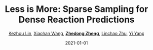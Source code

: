 ---
title: "Less is More: Sparse Sampling for Dense Reaction Predictions"
collection: publications
permalink: /publication/Less-is-2021
date: 2021-01-01
doi: 
venue: 'CVPR Workshop of Affective Understanding in Video on Evoked Expressions from Videos (EEV) Challenge (the 2nd Place)'
paperurl: 'https://zdzheng.xyz/files/CVPRW2021_EEV.pdf'
code: 'https://github.com/HenryLittle/EEV-Challenge-2021'
author: '<a href=&quot;https://zdzheng.xyz/authors/Kezhou-Lin&quot;>Kezhou Lin</a>, <a href=&quot;https://zdzheng.xyz/authors/Xiaohan-Wang&quot;>Xiaohan Wang</a>, <a href=&quot;https://zdzheng.xyz/authors/Zhedong-Zheng&quot;><strong>Zhedong Zheng</strong></a>, <a href=&quot;https://zdzheng.xyz/authors/Linchao-Zhu&quot;>Linchao Zhu</a>, <a href=&quot;https://zdzheng.xyz/authors/Yi-Yang&quot;>Yi Yang</a>'
citation: ' Kezhou Lin,  Xiaohan Wang,  Zhedong Zheng,  Linchao Zhu,  Yi Yang, &quot;Less is More: Sparse Sampling for Dense Reaction Predictions.&quot; CVPR Workshop of Affective Understanding in Video on Evoked Expressions from Videos (EEV) Challenge (the 2nd Place), 2021.'
pub_year: '2021'
bib: >
    @inproceedings{lin2021more,  
    author = "Lin, Kezhou and Wang, Xiaohan and Zheng, Zhedong and Zhu, Linchao and Yang, Yi",  
    title = "Less is More: Sparse Sampling for Dense Reaction Predictions",  
    year = "2021",  
    booktitle = "CVPR Workshop of Affective Understanding in Video on Evoked Expressions from Videos (EEV) Challenge (the 2nd Place)",  
    url = "https://zdzheng.xyz/files/CVPRW2021\_EEV.pdf",  
    code = "https://github.com/HenryLittle/EEV-Challenge-2021"
    }

---